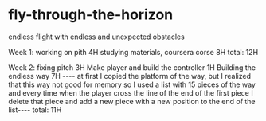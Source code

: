 # fly-through-the-horizon
endless flight with endless and unexpected obstacles

Week 1:
    working on pith  4H
    studying materials, coursera corse 8H
    total: 12H

Week 2:
    fixing pitch 3H
    Make player and build the controller 1H
    Building the endless way 7H
		---- at first I copied the platform of the way, but I realized that this way not  good for memory so I used a list with 15 pieces of the way and every time when the player cross the line of the end of the first piece I delete that piece and add a new piece with a new position to the end of the list----
  total: 11H      

